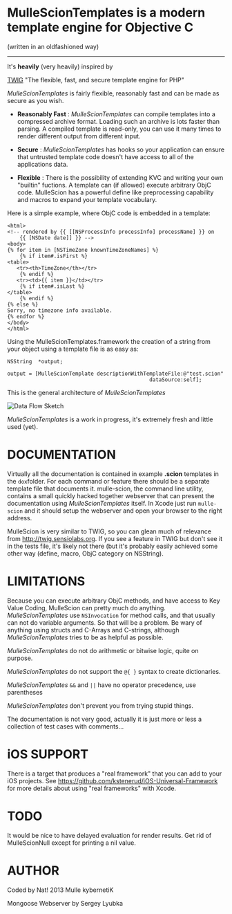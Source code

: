
MulleScionTemplates is a modern template engine for Objective C
=============
(written in an oldfashioned way)
***

It's **heavily** (very heavily) inspired by 

[TWIG]("http://twig.sensiolabs.org/") "The flexible, fast, and secure template 
engine for PHP"

*MulleScionTemplates* is fairly flexible, reasonably fast and can be made as
 secure as you wish. 
 
* **Reasonably 
Fast** :      *MulleScionTemplates* can compile templates into a compressed 
               archive format. Loading such an archive is lots faster than 
               parsing. A compiled template is read-only, you can use it many 
               times to render different output from different input.

* **Secure** :   *MulleScionTemplates* has hooks so your application can ensure 
               that untrusted template code doesn't have access to all of the
               applications data.

* **Flexible** :    There is the possibility of extending KVC and writing your 
               own "builtin" fuctions. A template can (if allowed) execute
               arbitrary ObjC code. MulleScion has a powerful define like 
               preprocessing capability and macros to expand your template 
               vocabulary.
               
Here is a simple example, where ObjC code is embedded in a template:
 
	<html>
	<!-- rendered by {{ [[NSProcessInfo processInfo] processName] }} on 
        {{ [NSDate date]] }} -->
	<body>
	{% for item in [NSTimeZone knownTimeZoneNames] %}
	    {% if item#.isFirst %}
	<table>
	   <tr><th>TimeZone</th></tr>
	    {% endif %}	
	   <tr><td>{{ item }}</td></tr>
	    {% if item#.isLast %}
	</table>
	    {% endif %}
	{% else %}
	Sorry, no timezone info available.
	{% endfor %}
	</body>
	</html>


Using the MulleScionTemplates.framework the creation of a string from your 
object using a template file is as easy as:

	NSString  *output;
	 
	output = [MulleScionTemplate descriptionWithTemplateFile:@"test.scion"
    	                                          dataSource:self];

This is the general architecture of *MulleScionTemplates*

![](http://www.mulle-kybernetik.com/software/git/MulleScionTemplates/raw/master/dox/MulleScionTemplatesDataFlow.png "Data Flow Sketch")

*MulleScionTemplates* is a work in progress, it's extremely fresh and little 
used (yet).



DOCUMENTATION
=============

Virtually all the documentation is contained in example **.scion** templates 
in the `dox`folder. For each command or feature there should be a separate 
template file that documents it. mulle-scion, the command line utility, contains 
a small quickly hacked together webserver that can present the documentation 
using *MulleScionTemplates* itself.
In Xcode just run `mulle-scion` and it should setup the webserver and open your 
browser to the right address.

MulleScion is very similar to TWIG, so you can glean much of relevance from 
<http://twig.sensiolabs.org>. If you see a feature in TWIG but don't see it in 
the tests file, it's likely not there (but it's probably easily achieved some 
other way (define, macro, ObjC category on NSString).


LIMITATIONS
=============
Because you can execute arbitrary ObjC methods, and have access to Key Value
Coding, MulleScion can pretty much do anything. *MulleScionTemplates* use 
`NSInvocation` for method calls, and that usually can not do variable arguments. 
So that will be a problem. Be wary of anything using structs and C-Arrays and 
C-strings, although *MulleScionTemplates* tries to be as helpful as possible.

*MulleScionTemplates* do not do arithmetic or bitwise logic, quite on purpose.

*MulleScionTemplates* do not support the `@{ }` syntax to create dictionaries.

*MulleScionTemplates* `&&` and `||` have no operator precedence, use parentheses

*MulleScionTemplates* don't prevent you from trying stupid things.

The documentation is not very good, actually it is just more or less a 
collection of test cases with comments...


iOS SUPPORT
=============
There is a target that produces a "real framework" that you can add to your iOS
projects. See https://github.com/kstenerud/iOS-Universal-Framework for more 
details about using "real frameworks" with Xcode.


TODO
=============
It would be nice to have delayed evaluation for render results.
Get rid of MulleScionNull except for printing a nil value.


AUTHOR
=============
Coded by Nat!
2013 Mulle kybernetiK

Mongoose Webserver by
Sergey Lyubka 

